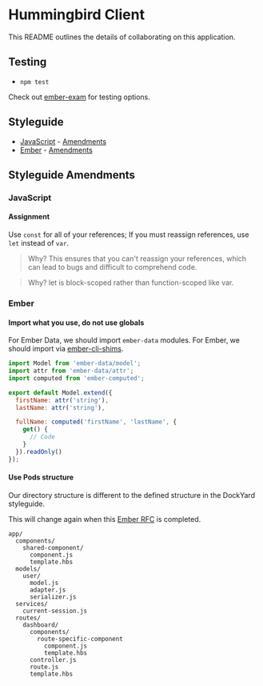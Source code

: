 # Hummingbird Client

This README outlines the details of collaborating on this application.

## Testing

* `npm test`

Check out [ember-exam](https://github.com/trentmwillis/ember-exam) for testing
options.

## Styleguide

* [JavaScript](https://github.com/dockyard/styleguides/blob/master/engineering/javascript.md) - [Amendments](https://github.com/hummingbird-me/hummingbird/blob/the-future/client/README.md#javascript)
* [Ember](https://github.com/dockyard/styleguides/blob/master/engineering/ember.md) - [Amendments](https://github.com/hummingbird-me/hummingbird/blob/the-future/client/README.md#ember)

## Styleguide Amendments

### JavaScript

#### Assignment

Use `const` for all of your references; If you must reassign references, use `let` instead of `var`.

>Why? This ensures that you can't reassign your references, which can lead to bugs and difficult to comprehend code.

> Why? let is block-scoped rather than function-scoped like var.

### Ember

#### Import what you use, do not use globals

For Ember Data, we should import `ember-data` modules. For Ember, we should import via [ember-cli-shims](https://github.com/ember-cli/ember-cli-shims).

```javascript
import Model from 'ember-data/model';
import attr from 'ember-data/attr';
import computed from 'ember-computed';

export default Model.extend({
  firstName: attr('string'),
  lastName: attr('string'),

  fullName: computed('firstName', 'lastName', {
    get() {
      // Code
    }
  }).readOnly()
});
```

#### Use Pods structure

Our directory structure is different to the defined structure in the DockYard styleguide.

This will change again when this [Ember RFC](https://github.com/emberjs/rfcs/pull/143) is completed.

```
app/
  components/
    shared-component/
      component.js
      template.hbs
  models/
    user/
      model.js
      adapter.js
      serializer.js
  services/
    current-session.js
  routes/
    dashboard/
      components/
        route-specific-component
          component.js
          template.hbs
      controller.js
      route.js
      template.hbs
```
